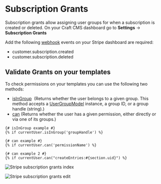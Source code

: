 # Subscription Grants

Subscription grants allow assigning user groups for when a subscription is created or deleted. On your Craft CMS dashboard go to **Settings** -> **Subscription Grants**

Add the following [webhook](https://enupal.com/craft-plugins/stripe-payments/docs/stripe-payment-forms/webhook#entry:6222:url) events on your Stripe dashboard are required:

*   customer.subscription.created
*   customer.subscription.deleted

## Validate Grants on your templates

To check permissions on your templates you can use the following two methods:

*   [isInGroup](https://docs.craftcms.com/v2/templating/usermodel.html#isingroup-group)  (Returns whether the user belongs to a given group. This method accepts a [UserGroupModel](https://docs.craftcms.com/v2/templating/usergroupmodel.html) instance, a group ID, or a group handle (string).)
*   [can](https://docs.craftcms.com/v2/templating/usermodel.html#methods) (Returns whether the user has a given permission, either directly or via one of its groups.)

```twig
{# isInGroup example #}
{% if currentUser.isInGroup('groupHandle') %}

{# can example #}
{% if currentUser.can('permissionName') %}

{# can example 2 #}
{% if currentUser.can("createEntries:#{section.uid}") %}
```

![Stripe subscription grants index](https://enupal.com/assets/docs/stripe-subscription-grants-2.png)

![Stripe subscription grants edit](https://enupal.com/assets/docs/stripe-subscription-grants-1.png)

